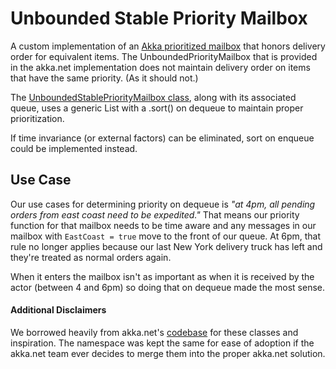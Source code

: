 # Unbounded Stable Priority Mailbox

A custom implementation of an [Akka prioritized mailbox][1] that honors delivery order for equivalent items. The UnboundedPriorityMailbox that is provided in the akka.net implementation does not maintain delivery order on items that have the same priority. (As it should not.)

The [UnboundedStablePriorityMailbox class][2], along with its associated queue, uses a generic List with a .sort() on dequeue to maintain proper prioritization.

If time invariance (or external factors) can be eliminated, sort on enqueue could be implemented instead.

## Use Case
Our use cases for determining priority on dequeue is _"at 4pm, all pending orders from east coast need to be expedited."_ That means our priority function for that mailbox needs to be time aware and any messages in our mailbox with ```EastCoast = true``` move to the front of our queue.  At 6pm, that rule no longer applies because our last New York delivery truck has left and they're treated as normal orders again.

When it enters the mailbox isn't as important as when it is received by the actor (between 4 and 6pm) so doing that on dequeue made the most sense.

#### Additional Disclaimers
We borrowed heavily from akka.net's [codebase][3] for these classes and inspiration. The namespace was kept the same for ease of adoption if the akka.net team ever decides to merge them into the proper akka.net solution.

[1]:https://github.com/akkadotnet/akka.net/blob/v1.3/src/core/Akka/Dispatch/Mailbox.cs
[2]:http://doc.akka.io/docs/akka/2.5.3/scala/mailboxes.html
[3]:https://github.com/akkadotnet/akka.net